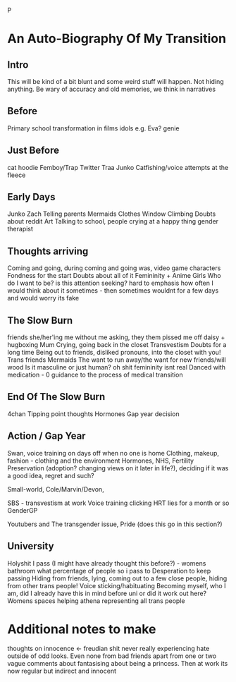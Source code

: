 P
# An Auto-Biography Of My Transition
## Intro
This will be kind of a bit blunt and some weird stuff will happen. Not hiding anything. Be wary of accuracy and old memories, we think in narratives

## Before
Primary school
transformation in films
idols e.g. Eva?
genie

## Just Before
cat hoodie
Femboy/Trap
Twitter
Traa
Junko
Catfishing/voice attempts at the fleece


## Early Days
Junko
Zach
Telling parents
Mermaids
Clothes
Window Climbing
Doubts about reddit
Art
Talking to school, people crying at a happy thing
gender therapist

## Thoughts arriving
Coming and going, during coming and going was, video game characters
Fondness for the start
Doubts about all of it
Femininity + Anime Girls
Who do I want to be?
is this attention seeking?
hard to emphasis how often I would think about it sometimes - then sometimes wouldnt for a few days and would worry its fake


## The Slow Burn
friends she/her'ing me without me asking, they them pissed me off
daisy + hugboxing
Mum Crying, going back in the closet
Transvestism
Doubts for a long time
Being out to friends, disliked pronouns, into the closet with you!
Trans friends
Mermaids
The want to run away/the want for new friends/will wood
Is it masculine or just human? oh shit femininity isnt real
Danced with medication - 0 guidance to the process of medical transition

## End Of The Slow Burn
4chan
Tipping point thoughts
Hormones
Gap year decision

## Action / Gap Year
Swan, voice training on days off when no one is home
Clothing, makeup, fashion - clothing and the environment
Hormones, NHS, Fertility Preservation (adoption? changing views on it later in life?), deciding if it was a good idea, regret and such? 

Small-world, Cole/Marvin/Devon, 

SBS - transvestism at work
Voice training clicking
HRT lies for a month or so
GenderGP

Youtubers and The transgender issue, Pride (does this go in this section?)


## University
Holyshit I pass (I might have already thought this before?) - womens bathroom
what percentage of people so i pass to
Desperation to keep passing
Hiding from friends, lying, coming out to a few close people, hiding from other trans people!
Voice sticking/habituating
Becoming myself, who I am, did I already have this in mind before uni or did it work out here?
Womens spaces
helping athena
representing all trans people

# Additional notes to make
thoughts on innocence <- freudian shit
never really experiencing hate outside of odd looks. Even none from bad friends apart from one or two vague comments about fantasising about being a princess. Then at work its now regular but indirect and innocent